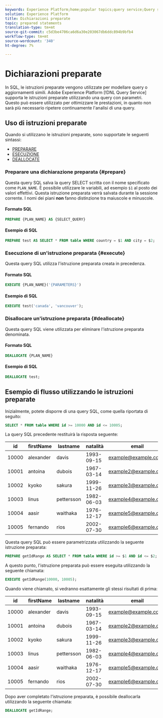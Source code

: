 ```yaml
---
keywords: Experience Platform;home;popular topics;query service;Query service;prepared statements;prepared;sql;
solution: Experience Platform
title: Dichiarazioni preparate
topic: prepared statements
translation-type: tm+mt
source-git-commit: c5d3be4706ca6d6a30e203067db6ddc894b9bfb4
workflow-type: tm+mt
source-wordcount: '340'
ht-degree: 7%

---
```



# Dichiarazioni preparate

In SQL, le istruzioni preparate vengono utilizzate per modellare query o aggiornamenti simili. Adobe Experience Platform [!DNL Query Service] supporta le istruzioni preparate utilizzando una query con parametri. Questo può essere utilizzato per ottimizzare le prestazioni, in quanto non sarà più necessario ripetere continuamente l&#39;analisi di una query.

## Uso di istruzioni preparate

Quando si utilizzano le istruzioni preparate, sono supportate le seguenti sintassi:

- [PREPARARE](#prepare)
- [ESECUZIONE](#execute)
- [DEALLOCATE](#deallocate)

### Preparare una dichiarazione preparata {#prepare}

Questa query SQL salva la query SELECT scritta con il nome specificato come `PLAN_NAME`. È possibile utilizzare le variabili, ad esempio `$1` al posto dei valori effettivi. Questa istruzione preparata verrà salvata durante la sessione corrente. I nomi dei piani **non** fanno distinzione tra maiuscole e minuscole.

#### Formato SQL

```sql
PREPARE {PLAN_NAME} AS {SELECT_QUERY}
```

#### Esempio di SQL

```sql
PREPARE test AS SELECT * FROM table WHERE country = $1 AND city = $2;
```

### Esecuzione di un&#39;istruzione preparata {#execute}

Questa query SQL utilizza l&#39;istruzione preparata creata in precedenza.

#### Formato SQL

```sql
EXECUTE {PLAN_NAME}('{PARAMETERS}')
```

#### Esempio di SQL

```sql
EXECUTE test('canada', 'vancouver');
```

### Disallocare un&#39;istruzione preparata {#deallocate}

Questa query SQL viene utilizzata per eliminare l&#39;istruzione preparata denominata.

#### Formato SQL

```sql
DEALLOCATE {PLAN_NAME}
```

#### Esempio di SQL

```sql
DEALLOCATE test;
```

## Esempio di flusso utilizzando le istruzioni preparate

Inizialmente, potete disporre di una query SQL, come quella riportata di seguito:

```sql
SELECT * FROM table WHERE id >= 10000 AND id <= 10005;
```

La query SQL precedente restituirà la risposta seguente:

| id | firstName | lastname | natalità | email | city | country |
|--- | --------- | -------- | --------- | ----- | ------- | ---- |
| 10000 | alexander | davis | 1993-09-15 | example@example.com | Vancouver | Canada |
| 10001 | antoina | dubois | 1967-03-14 | example2@example.com | Paris | Francia |
| 10002 | kyoko | sakura | 1999-11-26 | example3@example.com | Tokyo | Giappone |
| 10003 | linus | pettersson | 1982-06-03 | example4@example.com | Stoccolma | Kenya |
| 10004 | aasir | waithaka | 1976-12-17 | example5@example.com | Nairobi | Kenya |
| 10005 | fernando | rios | 2002-07-30 | example6@example.com | Santiago | Cile |

Questa query SQL può essere parametrizzata utilizzando la seguente istruzione preparata:

```sql
PREPARE getIdRange AS SELECT * FROM table WHERE id >= $1 AND id <= $2; 
```

A questo punto, l&#39;istruzione preparata può essere eseguita utilizzando la seguente chiamata:

```sql
EXECUTE getIdRange(10000, 10005);
```

Quando viene chiamato, si vedranno esattamente gli stessi risultati di prima:

| id | firstName | lastname | natalità | email | city | country |
|--- | --------- | -------- | --------- | ----- | ------- | ---- |
| 10000 | alexander | davis | 1993-09-15 | example@example.com | Vancouver | Canada |
| 10001 | antoina | dubois | 1967-03-14 | example2@example.com | Paris | Francia |
| 10002 | kyoko | sakura | 1999-11-26 | example3@example.com | Tokyo | Giappone |
| 10003 | linus | pettersson | 1982-06-03 | example4@example.com | Stoccolma | Svezia |
| 10004 | aasir | waithaka | 1976-12-17 | example5@example.com | Nairobi | Kenya |
| 10005 | fernando | rios | 2002-07-30 | example6@example.com | Santiago | Cile |

Dopo aver completato l&#39;istruzione preparata, è possibile deallocarla utilizzando la seguente chiamata:

```sql
DEALLOCATE getIdRange;
```
